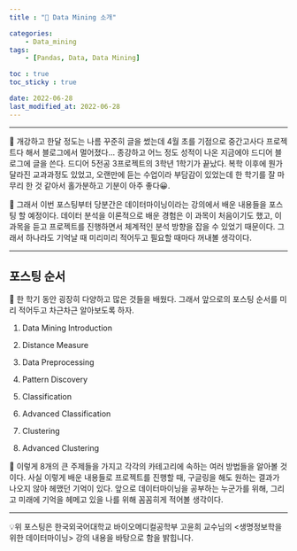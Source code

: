 ```yaml
---
title : "🧩 Data Mining 소개"

categories:
    - Data_mining
tags:
    - [Pandas, Data, Data Mining]

toc : true
toc_sticky : true

date: 2022-06-28
last_modified_at: 2022-06-28
---  
```

* * *

🧩 개강하고 한달 정도는 나름 꾸준히 글을 썼는데 4월 초를 기점으로 중간고사다 프로젝트다 해서 블로그에서 멀어졌다... 종강하고 어느 정도 성적이 나온 지금에야 드디어 블로그에 글을 쓴다. 드디어 5전공 3프로젝트의 3학년 1학기가 끝났다. 복학 이후에 뭔가 달라진 교과과정도 있었고, 오랜만에 듣는 수업이라 부담감이 있었는데 한 학기를 잘 마무리 한 것 같아서 홀가분하고 기분이 아주 좋다😀.  

🧩 그래서 이번 포스팅부터 당분간은 데이터마이닝이라는 강의에서 배운 내용들을 포스팅 할 예정이다. 데이터 분석을 이론적으로 배운 경험은 이 과목이 처음이기도 했고, 이 과목을 듣고 프로젝트를 진행하면서 체계적인 분석 방향을 잡을 수 있었기 때문이다. 그래서 하나라도 기억날 때 미리미리 적어두고 필요할 때마다 꺼내볼 생각이다.  

* * *

## 포스팅 순서  
  
🧩 한 학기 동안 굉장히 다양하고 많은 것들을 배웠다. 그래서 앞으로의 포스팅 순서를 미리 적어두고 차근차근 알아보도록 하자.  

1. Data Mining Introduction  
  
2. Distance Measure  
  
3. Data Preprocessing  

4. Pattern Discovery   
  
5. Classification  

6. Advanced Classification  

7. Clustering  

8. Advanced Clustering  

🧩 이렇게 8개의 큰 주제들을 가지고 각각의 카테고리에 속하는 여러 방법들을 알아볼 것이다. 사실 이렇게 배운 내용들로 프로젝트를 진행할 때, 구글링을 해도 원하는 결과가 나오지 않아 헤맸던 기억이 있다. 앞으로 데이터마이닝을 공부하는 누군가를 위해, 그리고 미래에 기억을 헤메고 있을 나를 위해 꼼꼼히게 적어볼 생각이다.  

* * *
<div style="text-align: left">💡위 포스팅은 한국외국어대학교 바이오메디컬공학부 고윤희 교수님의 <생명정보학을 위한 데이터마이닝> 강의 내용을 바탕으로 함을 밝힙니다.</div>
